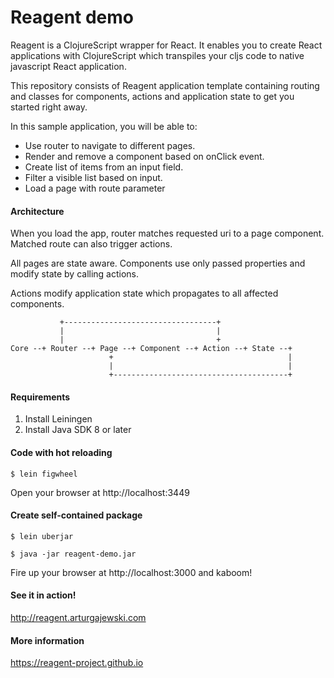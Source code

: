 # Reagent demo

Reagent is a ClojureScript wrapper for React. It enables you to create React applications with ClojureScript which
transpiles your cljs code to native javascript React application.

This repository consists of Reagent application template containing routing and classes for components, actions and application state to get you started right away.

In this sample application, you will be able to:

- Use router to navigate to different pages.
- Render and remove a component based on onClick event.
- Create list of items from an input field.
- Filter a visible list based on input.
- Load a page with route parameter

#### Architecture

When you load the app, router matches requested uri to a page component. Matched route can also trigger actions.

All pages are state aware. Components use only passed properties and modify state by calling actions. 

Actions modify application state which propagates to all affected components.


               +----------------------------------+
               |                                  |
               |                                  +
    Core --+ Router --+ Page --+ Component --+ Action --+ State --+ 
                          +                                       | 
                          |                                       | 
                          +---------------------------------------+

#### Requirements

1. Install Leiningen
2. Install Java SDK 8 or later

#### Code with hot reloading

    $ lein figwheel

Open your browser at http://localhost:3449

#### Create self-contained package

    $ lein uberjar
    
    $ java -jar reagent-demo.jar    

Fire up your browser at http://localhost:3000 and kaboom!

#### See it in action!

http://reagent.arturgajewski.com

#### More information

https://reagent-project.github.io
